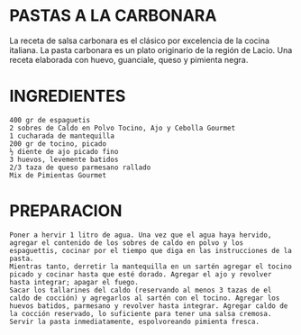 # PASTAS A LA CARBONARA
La receta de salsa carbonara es el clásico por excelencia de la cocina italiana. La pasta carbonara es un plato originario de la región de Lacio. Una receta elaborada con huevo, guanciale, queso y pimienta negra.
# INGREDIENTES

    400 gr de espaguetis
    2 sobres de Caldo en Polvo Tocino, Ajo y Cebolla Gourmet
    1 cucharada de mantequilla
    200 gr de tocino, picado
    ½ diente de ajo picado fino
    3 huevos, levemente batidos
    2/3 taza de queso parmesano rallado
    Mix de Pimientas Gourmet

# PREPARACION

    Poner a hervir 1 litro de agua. Una vez que el agua haya hervido, agregar el contenido de los sobres de caldo en polvo y los espaguettis, cocinar por el tiempo que diga en las instrucciones de la pasta.
    Mientras tanto, derretir la mantequilla en un sartén agregar el tocino picado y cocinar hasta que esté dorado. Agregar el ajo y revolver hasta integrar; apagar el fuego.
    Sacar los tallarines del caldo (reservando al menos 3 tazas de el caldo de cocción) y agregarlos al sartén con el tocino. Agregar los huevos batidos, parmesano y revolver hasta integrar. Agregar caldo de la cocción reservado, lo suficiente para tener una salsa cremosa. Servir la pasta inmediatamente, espolvoreando pimienta fresca.
